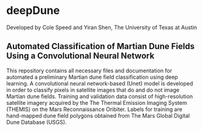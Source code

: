 # deepDune
Developed by Cole Speed and Yiran Shen, The University of Texas at Austin

## Automated Classification of Martian Dune Fields Using a Convolutional Neural Network
This repository contains all necessary files and documentation for automated a preliminary Martian dune field classification using deep learning. A convolutional neural network-based (Unet) model is developed in order to classify pixels in satellite images that do and do not image Martian dune fields. Training and validation data consist of high-resolution satellite imagery acquired by the The Thermal Emission Imaging System (THEMIS) on the Mars Reconnaissance Oribiter. Labels for training are hand-mapped dune field polygons obtained from The Mars Global Digital Dune Database (USGS). 
